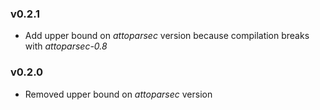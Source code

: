 ### v0.2.1

* Add upper bound on *attoparsec* version because compilation breaks with *attoparsec-0.8*

### v0.2.0

* Removed upper bound on *attoparsec* version
